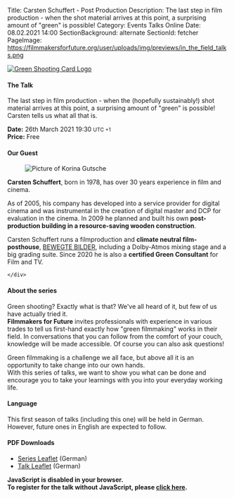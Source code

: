 Title: Carsten Schuffert - Post Production
Description: The last step in film production - when the shot material arrives at this point, a surprising amount of "green" is possible!
Category: Events Talks Online
Date: 08.02.2021 14:00
SectionBackground: alternate
SectionId: fetcher
PageImage: https://filmmakersforfuture.org/user/uploads/img/previews/in_the_field_talks.png

<div class="row justify-content-center text-center">
	<div class="col-lg-7 col-md-10 mb-3">
			<a href="https://filmmakersforfuture.org/en/events"><img src="/user/uploads/img/posts/events/talks/2021/header_en.png" class="img-fluid" alt="Green Shooting Card Logo"></a>
	</div>
</div>

#### The Talk
The last step in film production - when the (hopefully sustainably!) shot material arrives at this point, a surprising amount of "green" is possible! Carsten tells us what all that is.

**Date:** <span class="text-white date" data-time="2021-03-26T19:30:00+01:00">26th March 2021 19:30 <small>UTC +1</small></span>  
**Price:** Free

#### Our Guest

<div class="row justify-content-left text-left align-items-center">
	<div class="col-xl-3 col-lg-4 col-md-10 col-sm-10 col-10">
		<figure class="figure">
			<img src="/user/uploads/img/posts/events/talks/2021/carsten_schuffert.jpg" class="figure-img img-fluid" alt="Picture of Korina Gutsche">
		</figure>
	</div>
	<div class="col-xl col-lg text-white">
		<p><b>Carsten Schuffert</b>, born in 1978, has over 30 years experience in film and cinema.</p>
		<p>As of 2005, his company has developed into a service provider for digital cinema and was instrumental in the creation of digital master and DCP for evaluation in the cinema. In 2009 he planned and built his own <b>post-production building in a resource-saving wooden construction</b>.</p>
		<p>Carsten Schuffert runs a filmproduction and <b>climate neutral film-posthouse</b>, <a href="https://www.bewegtebilder.de/">BEWEGTE BILDER</a>,  including a Dolby-Atmos mixing stage and a big grading suite. Since 2020 he is also a <b>certified Green Consultant</b> for Film and TV.</p>

	</div>
</div>


#### About the series
Green shooting? Exactly what is that? We've all heard of it, but few of us have actually tried it.  
**Filmmakers for Future** invites professionals with experience in various trades to tell us first-hand exactly how "green filmmaking" works in their field.
In conversations that you can follow from the comfort of your couch, knowledge will be made accessible. Of course you can also ask questions!  

Green filmmaking is a challenge we all face, but above all it is an opportunity to take change into our own hands.  
With this series of talks, we want to show you what can be done and encourage you to take your learnings with you into your everyday working life.

#### Language
This first season of talks (including this one) will be held in German. However, future ones in English are expected to follow.

#### PDF Downloads
* [Series Leaflet](/user/uploads/files/flyers/Fm4F_Praxisgespraeche.pdf) (German)
* [Talk Leaflet](/user/uploads/files/flyers/Fm4F_Praxisgespraeche_6_Postproduktion_Carsten_Schuffert.pdf) (German)

<link rel="stylesheet" type="text/css" href="https://events.fm4f.org/Fm4F/aknm3/widget/v1.css">
<link rel="stylesheet" type="text/css" href="/user/themes/fm4ftheme/css/pretix.css">
<style>#fetcher .pretix-widget-availability-available, #fetcher .pretix-widget-item-price-col{display:none}</style>
<script type="text/javascript" src="https://events.fm4f.org/widget/v1.de-informal.js" async></script>

<div class="row justify-content-center">
	<pretix-widget class="col-xl-6 col-lg-6 col-md-8 col-sm-10 col-10" event="https://events.fm4f.org/Fm4F/aknm3/"></pretix-widget>
	<noscript>
		<style> pretix-widget { display: none } </style>
		<div class="text-center text-white pt-2 pb-2">
			<b>JavaScript is disabled in your browser.<br>
				To register for the talk without JavaScript, please <a target="_blank" rel="noopener" href="https://events.fm4f.org/Fm4F/aknm3/">click here</a>.</b>
		</div>
	</noscript>
</div>